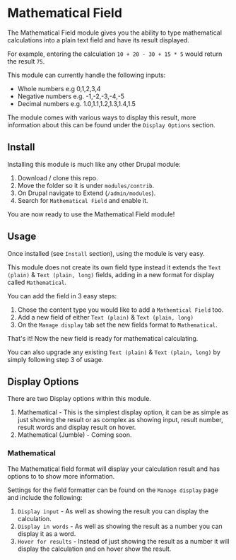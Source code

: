 # Mathematical Field

The Mathematical Field module gives you the ability to type mathematical calculations into a plain text field and have its result displayed.

For example, entering the calculation `10 + 20 - 30 + 15 * 5` would return the result `75`.

This module can currently handle the following inputs:

- Whole numbers e.g 0,1,2,3,4
- Negative numbers e.g. -1,-2,-3,-4,-5
- Decimal numbers e.g. 1.0,1.1,1.2,1.3,1.4,1.5

The module comes with various ways to display this result, more information about this can be found under the `Display Options` section.


## Install

Installing this module is much like any other Drupal module:

1. Download / clone this repo.
2. Move the folder so it is under `modules/contrib`.
3. On Drupal navigate to Extend (`/admin/modules`).
4. Search for `Mathematical Field` and enable it.

You are now ready to use the Mathematical Field module!


## Usage

Once installed (see `Install` section), using the module is very easy.

This module does not create its own field type instead it extends the `Text (plain)` & `Text (plain, long)` fields, adding in a new format for display called `Mathematical`.

You can add the field in 3 easy steps:

1. Chose the content type you would like to add a `Mathemtical Field` too.
2. Add a new field of either `Text (plain)` & `Text (plain, long)`
3. On the `Manage display` tab set the new fields format to `Mathematical`.

That's it! Now the new field is ready for mathematical calculating.

You can also upgrade any existing `Text (plain)` & `Text (plain, long)` by simply following step 3 of usage.

## Display Options

There are two Display options within this module.

1. Mathematical - This is the simplest display option, it can be as simple as just showing the result or as complex as showing input, result number, result words and display result on hover.  
2. Mathematical (Jumble) - Coming soon.

### Mathematical

The Mathematical field format will display your calculation result and has options to to show more information.

Settings for the field formatter can be found on the `Manage display` page and include the following:

1. `Display input` - As well as showing the result you can display the calculation.
2. `Display in words` - As well as showing the result as a number you can display it as a word.
3. `Hover for results` - Instead of just showing the result as a number it will display the calculation and on hover show the result.
